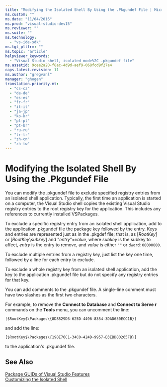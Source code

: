 ```yaml
---
title: "Modifying the Isolated Shell By Using the .Pkgundef File | Microsoft Docs"
ms.custom: ""
ms.date: "11/04/2016"
ms.prod: "visual-studio-dev15"
ms.reviewer: ""
ms.suite: ""
ms.technology: 
  - "vs-ide-sdk"
ms.tgt_pltfrm: ""
ms.topic: "article"
helpviewer_keywords: 
  - "Visual Studio shell, isolated mode%2C .pkgundef file"
ms.assetid: 9cee2a20-f8ac-4d9d-aef9-068fcd9f27a4
caps.latest.revision: 11
ms.author: "gregvanl"
manager: "ghogen"
translation.priority.mt: 
  - "cs-cz"
  - "de-de"
  - "es-es"
  - "fr-fr"
  - "it-it"
  - "ja-jp"
  - "ko-kr"
  - "pl-pl"
  - "pt-br"
  - "ru-ru"
  - "tr-tr"
  - "zh-cn"
  - "zh-tw"
---
```

# Modifying the Isolated Shell By Using the .Pkgundef File
You can modify the .pkgundef file to exclude specified registry entries from an isolated shell application. Typically, the first time an application is started on a computer, the Visual Studio shell copies the existing Visual Studio registry entries to the root registry key for the application. This includes any references to currently installed VSPackages.  
  
 To exclude a specific registry entry from an isolated shell application, add to the application .pkgundef file the package key followed by the entry. Keys and entries are represented just as in the .pkgdef file; that is, as [$RootKey$] or [$RootKey$\\*subkey*] and "*entry*"=*value*, where *subkey* is the subkey to affect, *entry* is the entry to remove, and *value* is either `""` or `dword:00000000`.  
  
 To exclude multiple entries from a registry key, just list the key one time, followed by a line for each entry to exclude.  
  
 To exclude a whole registry key from an isolated shell application, add the key to the application .pkgundef file but do not specify any registry entries for that key.  
  
 You can add comments to the .pkgundef file. A single-line comment must have two slashes as the first two characters.  
  
 For example, to remove the **Connect to Database** and **Connect to Serve r** commands on the **Tools** menu, you can uncomment the line:  
  
```  
[$RootKey$\Packages\{8D8529D3-625D-4496-8354-3DAD630ECC1B}]  
```  
  
 and add the line:  
  
```  
[$RootKey$\Packages\{198E76C1-34C0-424D-9957-B3EBD80265FB}]  
```  
  
 to the application's .pkgundef file.  
  
## See Also  
 [Package GUIDs of Visual Studio Features](../extensibility/package-guids-of-visual-studio-features.md)   
 [Customizing the Isolated Shell](../extensibility/customizing-the-isolated-shell.md)